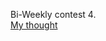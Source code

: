 Bi-Weekly contest 4.    
[My thought](https://github.com/zhou-1/zhou-1.github.io/blob/master/_posts/_contest/2019/1%3E07-13%3EBi-WeeklyContest4.md)      
